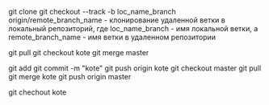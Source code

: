 git clone
git checkout --track -b loc_name_branch origin/remote_branch_name - клонирование удаленной ветки в локальный репозиторий, где loc_name_branch - имя локальной ветки, а remote_branch_name - имя ветки в удаленном репозитории

git pull
git checkout kote
git merge master

git add 
git commit -m "kote"
git push origin kote
git checkout master
git pull
git merge kote
git push origin master

git chechout kote
